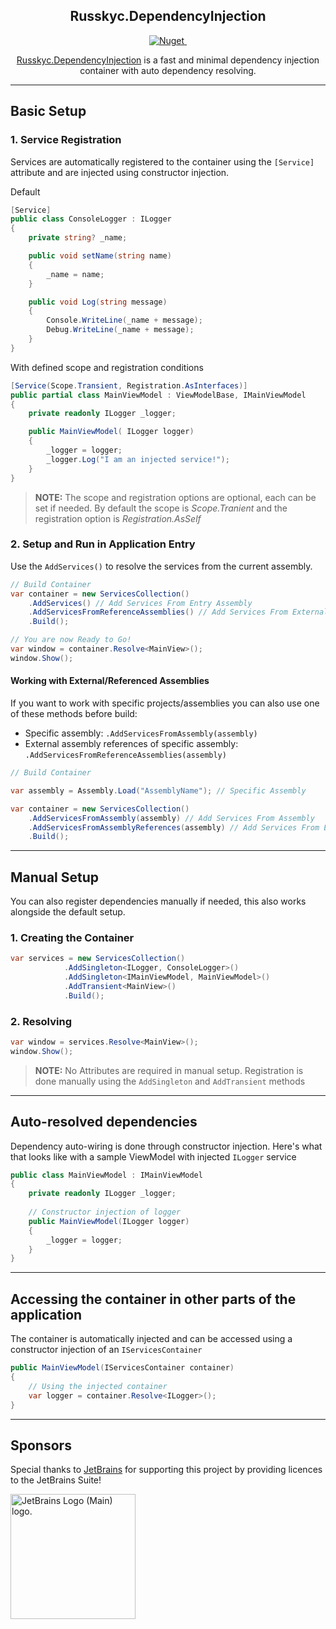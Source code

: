 <h2 align="center">Russkyc.DependencyInjection</h2>

<p align="center">
    <a href="https://www.nuget.org/packages/Russkyc.DependencyInjection">
        <img src="https://img.shields.io/nuget/v/Russkyc.DependencyInjection?color=1f72de" alt="Nuget">
    </a>
    <a href="#">
        <img src="https://img.shields.io/badge/-.NET%202.0-blueviolet?color=1f72de&label=NET" alt="">
    </a>
</p>

<p align="center">
<a href="https://www.nuget.org/packages/Russkyc.ModernControls.WPF">Russkyc.DependencyInjection</a> is a fast and minimal dependency injection container with auto dependency resolving.
</p>

---

## Basic Setup

### 1. Service Registration

Services are automatically registered to the container using the `[Service]` attribute and are injected using constructor injection.

Default
```csharp
[Service]
public class ConsoleLogger : ILogger
{
    private string? _name;

    public void setName(string name)
    {
        _name = name;
    }

    public void Log(string message)
    {
        Console.WriteLine(_name + message);
        Debug.WriteLine(_name + message);
    }
}
```

With defined scope and registration conditions

```csharp
[Service(Scope.Transient, Registration.AsInterfaces)]
public partial class MainViewModel : ViewModelBase, IMainViewModel
{
    private readonly ILogger _logger;

    public MainViewModel( ILogger logger)
    {
        _logger = logger;
        _logger.Log("I am an injected service!");
    }
}
```

> **NOTE:** The scope and registration options are optional, each can be set if needed. By default the scope is _Scope.Tranient_ and the registration option is _Registration.AsSelf_


### 2. Setup and Run in Application Entry
Use the `AddServices()` to resolve the services from the current assembly.
```csharp
// Build Container
var container = new ServicesCollection()
    .AddServices() // Add Services From Entry Assembly
    .AddServicesFromReferenceAssemblies() // Add Services From External Referenced Assemblies (Eg; Project References)
    .Build();

// You are now Ready to Go!
var window = container.Resolve<MainView>();
window.Show();
```

#### Working with External/Referenced Assemblies
If you want to work with specific projects/assemblies you can also use one of these methods before build:
- Specific assembly: `.AddServicesFromAssembly(assembly)`
- External assembly references of specific assembly: `.AddServicesFromReferenceAssemblies(assembly)`

```csharp
// Build Container

var assembly = Assembly.Load("AssemblyName"); // Specific Assembly

var container = new ServicesCollection()
    .AddServicesFromAssembly(assembly) // Add Services From Assembly
    .AddServicesFromAssemblyReferences(assembly) // Add Services From External Referenced Assemblies
    .Build();
```
---

## Manual Setup

You can also register dependencies manually if needed, this also works alongside the default setup.
### 1. Creating the Container

```csharp
var services = new ServicesCollection()
            .AddSingleton<ILogger, ConsoleLogger>()
            .AddSingleton<IMainViewModel, MainViewModel>()
            .AddTransient<MainView>()
            .Build();
```

### 2. Resolving

```csharp
var window = services.Resolve<MainView>();
window.Show();
```

> **NOTE:** No Attributes are required in manual setup. Registration is done manually using the `AddSingleton` and `AddTransient` methods

---

## Auto-resolved dependencies
Dependency auto-wiring is done through constructor injection. Here's what that looks like with a sample ViewModel with injected `ILogger` service
```csharp
public class MainViewModel : IMainViewModel
{
    private readonly ILogger _logger;
    
    // Constructor injection of logger
    public MainViewModel(ILogger logger)
    {
        _logger = logger;
    }
}
```

---

## Accessing the container in other parts of the application

The container is automatically injected and can be accessed using a constructor injection of an `IServicesContainer`

```csharp
public MainViewModel(IServicesContainer container)
{
    // Using the injected container
    var logger = container.Resolve<ILogger>();
}
```

---

## Sponsors
Special thanks to [JetBrains](https://www.jetbrains.com/) for supporting this project by providing licences to the JetBrains Suite!

<a href="https://www.jetbrains.com/community/opensource/#support">
<img width="200px" src="https://resources.jetbrains.com/storage/products/company/brand/logos/jb_beam.png" alt="JetBrains Logo (Main) logo.">
</a>